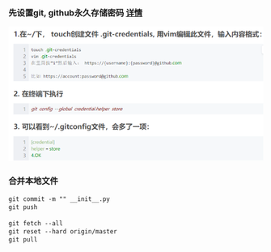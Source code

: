 ### 先设置git, github永久存储密码 [详情](https://blog.csdn.net/zhangxiaoyang0/article/details/69239734)

![1567671261640](images/1567671261640.png)



### 合并本地文件

```shell
git commit -m "" __init__.py
git push

git fetch --all 
git reset --hard origin/master
git pull
```

